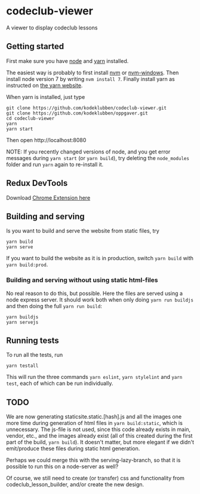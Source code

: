 # codeclub-viewer
A viewer to display codeclub lessons

## Getting started
First make sure you have [node](https://nodejs.org/en/) and [yarn](https://yarnpkg.com/en/) installed.

The easiest way is probably to first install
[nvm](https://github.com/creationix/nvm#installation) or [nvm-windows](https://github.com/coreybutler/nvm-windows).
Then install node version 7 by writing `nvm install 7`.
Finally install yarn as instructed on [the yarn website](https://yarnpkg.com/lang/en/docs/install/).

When yarn is installed, just type
```
git clone https://github.com/kodeklubben/codeclub-viewer.git
git clone https://github.com/kodeklubben/oppgaver.git
cd codeclub-viewer
yarn
yarn start
```
Then open http://localhost:8080

NOTE: If you recently changed versions of node, and you get error messages during `yarn start` (or `yarn build`),
try deleting the `node_modules` folder and run `yarn` again to re-install it.

## Redux DevTools
Download [Chrome Extension here](https://chrome.google.com/webstore/detail/redux-devtools/lmhkpmbekcpmknklioeibfkpmmfibljd)

## Building and serving
Is you want to build and serve the website from static files, try
```
yarn build
yarn serve
```

If you want to build the website as it is in production, switch `yarn build` with `yarn build:prod`.

### Building and serving without using static html-files
No real reason to do this, but possible. Here the files are served using a node express server.
It should work both when only doing `yarn run buildjs` and then doing the full `yarn run build`:
```
yarn buildjs
yarn servejs
```

## Running tests
To run all the tests, run
```
yarn testall
```
This will run the three commands `yarn eslint`, `yarn stylelint` and `yarn test`, each of which can be run individually.


## TODO
We are now generating staticsite.static.[hash].js and all the images one more time during generation
of html files in `yarn build:static`, which is unnecessary. The js-file is not used, since this code
already exists in main, vendor, etc., and the images already exist (all of this created during the first
part of the build, `yarn build`).
It doesn't matter, but more elegant if we didn't emit/produce these files during static html generation.

Perhaps we could merge this with the serving-lazy-branch, so that it is possible to run this on a node-server as well?

Of course, we still need to create (or transfer) css and functionality from codeclub_lesson_builder, and/or
create the new design.


